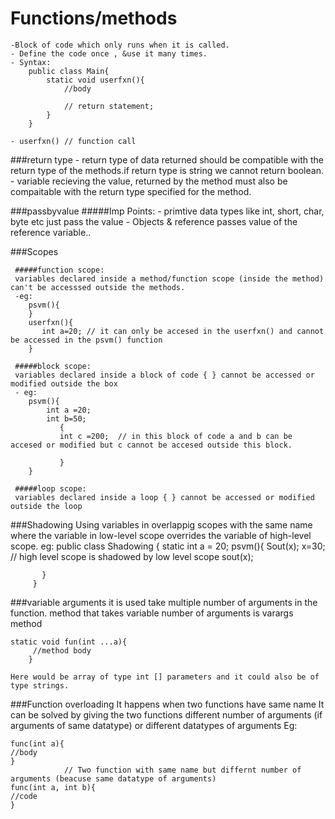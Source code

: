 # Functions/methods
    -Block of code which only runs when it is called.
    - Define the code once , &use it many times.
    - Syntax:
    	public class Main{
    		static void userfxn(){
    			//body
    			
    			// return statement;
    		}
    	}
    	
    - userfxn() // function call
    
###return type
    - return type of data returned should be compatible with the return type of the methods.if return type is string we cannot return boolean.
    - variable recieving the value, returned by the method must also be compaitable with the return type specified for the method.
    
###passbyvalue
     #####Imp Points:
        - primtive data types like int, short, char, byte etc just pass the value 
        - Objects & reference passes value of the reference variable..
        
        
###Scopes

     #####function scope:
     variables declared inside a method/function scope (inside the method) can't be accesssed outside the methods.
     -eg:
     	psvm(){
     	}
     	userfxn(){
     	   int a=20; // it can only be accesed in the userfxn() and cannot be accessed in the psvm() function
     	}
     
     #####block scope:
     variables declared inside a block of code { } cannot be accessed or modified outside the box 
     - eg:
     	psvm(){
     	    int a =20;
     	    int b=50;
     	       {
     	       int c =200;	// in this block of code a and b can be accesed or modified but c cannot be accesed outside this block.
     	       
     	       }	
     	}
     	
     #####loop scope:
     variables declared inside a loop { } cannot be accessed or modified outside the loop
     

###Shadowing
    Using variables in overlappig scopes with the same name where the variable in low-level scope overrides the variable of high-level scope.
    eg:
    	 public class Shadowing {
    	 static int a = 20;
    	 psvm(){
    	     Sout(x); 
    	     x=30;	// high level scope is shadowed by low level scope
    	     sout(x);
    	 
    	   }
    	 }
    	 
###variable arguments
	it is used take multiple number of arguments in the function.
	method that takes variable number of arguments is varargs method
	
	static void fun(int ...a){
		 //method body
		}
		
	Here would be array of type int [] parameters and it could also be of type strings.
	
###Function overloading
	It happens when two functions have same name
	It can be solved by giving the two functions different number of arguments (if arguments of same datatype) or different datatypes of arguments
	Eg:
	
	func(int a){
	//body
	} 
				// Two function with same name but differnt number of arguments (beacuse same datatype of arguments)
	func(int a, int b){
	//code
	}
